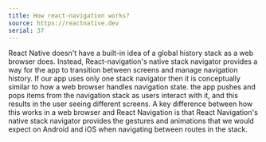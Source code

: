 ```yaml
---
title: How react-navigation works?
source: https://reactnative.dev
serial: 37
---
```


React Native doesn't have a built-in idea of a global history stack as a web browser does. Instead, React-navigation's native stack navigator provides a way for the app to transition between screens and manage navigation history. If our app uses only one stack navigator then it is conceptually similar to how a web browser handles navigation state. the app pushes and pops items from the navigation stack as users interact with it, and this results in the user seeing different screens. A key difference between how this works in a web browser and React Navigation is that React Navigation's native stack navigator provides the gestures and animations that we would expect on Android and iOS when navigating between routes in the stack.
